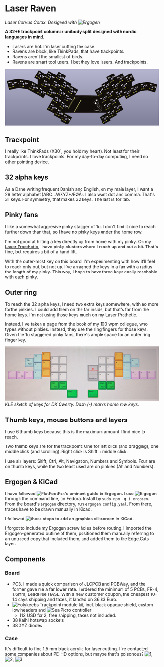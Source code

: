 # Laser Raven
*Laser Corvus Corax. Designed with ![Ergogen](https://github.com/ergogen/ergogen)*

**A 32+6 trackpoint columnar unibody split designed with nordic languages in mind.**

- Lasers are hot. I'm laser cutting the case.
- Ravens are black, like ThinkPads, that have trackpoints.
- Ravens aren't the smallest of birds.
- Ravens are smart tool users. I bet they love lasers. And trackpoints.

![](images/kicad_3d_back.png)

## Trackpoint
I really like ThinkPads (X301, you hold my heart). Not least for their trackpoints. I love trackpoints. For my day-to-day computing, I need no other pointing device.

## 32 alpha keys
As a Dane writing frequent Danish and English, on my main layer, I want a 29 letter alphabet (ABC...WXYZ+ÆØÅ). I also want dot and comma. That's 31 keys. For symmetry, that makes 32 keys. The last is for tab.

## Pinky fans
I like a somewhat aggresive pinky stagger of 1u. I don't find it nice to reach further down than that, so I have no pinky keys under the home row.

I'm not good at hitting a key directly up from home with my pinky. On my [Laser Prosthetic](../LaserProsthetic/README.md), I have pinky clusters where I reach up and out a bit. That's fine, but requires a bit of a hand lift.

With the outer-most key on this board, I'm experimenting with how it'll feel to reach only out, but not up. I've arragned the keys in a fan with a radius the length of my pinky. This way, I hope to have three keys easily reachable with each pinky.

## Outer ring
To reach the 32 alpha keys, I need two extra keys somewhere, with no more forthe pinkies. I could add them on the far inside, but that's far from the home keys. I'm not using those keys much on my Laser Prothetic.

Instead, I've taken a page from the book of my 100 wpm collegue, who types without pinkies. Instead, they  use the ring fingers for those keys. Given the 1u staggered pinky fans, there's ample space for an outer ring finger key.

![](images/kle_qwerty.jpg)
*KLE sketch of keys for DK Qwerty. Dash (-) marks home row keys.*

## Thumb keys, mouse buttons and layers
I use 6 thumb keys because this is the maximum amount I find nice to reach.

Two thumb keys are for the trackpoint: One for left click (and dragging), one middle click (and scrolling). Right click is Shift + middle click.

I use six layers: Shift, Ctrl, Alt, Navigation, Numbers and Symbols. Four are on thumb keys, while the two least used are on pinkies (Alt and Numbers).

## Ergogen & KiCad
I have followed ![FlatFootFox's eminent guide to Ergogen](https://flatfootfox.com/ergogen-part1-units-points/). I use ![Ergogen](https://github.com/ergogen/ergogen) through the command line, on Fedora. Install by `sudo npm -g i ergogen`. From the board's `ergogen` directory, run `ergogen config.yaml`. From there, traces have to be drawn manually in Kicad.

I followed ![these steps](https://forum.kicad.info/t/how-to-add-fancy-graphics-to-your-pcb-tutorial/36138
) to add an graphics silkscreen in KiCad.

I forgot to include my Ergogen screw holes before routing. I imported the Ergogen-generated outline of them, positioned them manually referring to an untraced copy that included them, and added them to the Edge.Cuts layer.

## Components

### Board
- PCB. I made a quick comparison of JLCPCB and PCBWay, and the former gave me a far lower rate. I ordered the minimum of 5 PCBs, FR-4, 1.6mm, LeadFree HASL. With a new customer coupon, the cheapest 10-14 days shipping and taxes, it landed on 36.83 Euro.
- ![Holykeebs Trackpoint module](https://docs.holykeebs.com/guides/trackpoint-module/) kit, incl. black opaque shield, custom low headers and ![Sea Picro controller](https://joshajohnson.com/sea-picro/)
    - 112 USD for 2, free shipping, taxes not included.
- 38 Kaihl hotswap sockets
- 38 XYZ diodes

### Case
It's difficult to find 1,5 mm black acrylic for laser cutting. I've contacted some companies about PE-HD options, but maybe that's poisonous? ![1](https://e-plast.dk/shop/plastplader/ps/polystyren-plade-sort-mat-mat-1006mm-x-1406mm-x-1-5mm), ![2](https://www.lemu.dk/da/catalog/products/pehd-(pehd)-plade-(sort)-2000x1000x15mm/3437002245), ![3](https://www.wattoo.dk/pehd-pehd-plade-sort-2000x1000x1-5mm-3437002245)